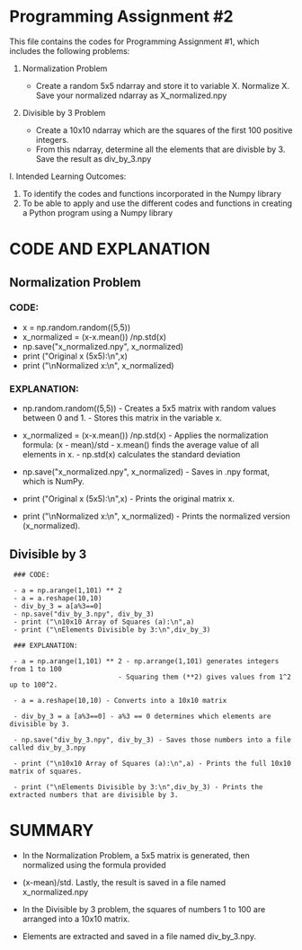 # Programming Assignment #2
This file contains the codes for Programming Assignment #1, which includes the following problems:
1. Normalization Problem
   - Create a random 5x5 ndarray and store it to variable X. Normalize X. Save your normalized ndarray as X_normalized.npy
   
2. Divisible by 3 Problem
   - Create a 10x10 ndarray which are the squares of the first 100 positive integers.
   - From this ndarray, determine all the elements that are divisble by 3. Save the result as div_by_3.npy

I. Intended Learning Outcomes:
1. To identify the codes and functions incorporated in the Numpy library
2. To be able to apply and use the different codes and functions in creating a Python program using a
Numpy library

# CODE AND EXPLANATION

## Normalization Problem
 
  ### CODE:
  
  - x = np.random.random((5,5)) 
  - x_normalized = (x-x.mean()) /np.std(x)
  - np.save("x_normalized.npy", x_normalized)
  - print ("Original x (5x5):\n",x)
  - print ("\nNormalized x:\n", x_normalized)

  ### EXPLANATION:
  
  - np.random.random((5,5)) - Creates a 5x5 matrix with random values between 0 and 1. 
                          - Stores this matrix in the variable x.

  - x_normalized = (x-x.mean()) /np.std(x) - Applies the normalization formula: (x - mean)/std
                                         - x.mean() finds the average value of all elements in x.
                                         - np.std(x) calculates the standard deviation 

  - np.save("x_normalized.npy", x_normalized) - Saves in .npy format, which is NumPy.

  - print ("Original x (5x5):\n",x) - Prints the original matrix x.
  
  - print ("\nNormalized x:\n", x_normalized) - Prints the normalized version (x_normalized).

## Divisible by 3
     
     ### CODE:
     
     - a = np.arange(1,101) ** 2
     - a = a.reshape(10,10)
     - div_by_3 = a[a%3==0]
     - np.save("div_by_3.npy", div_by_3)
     - print ("\n10x10 Array of Squares (a):\n",a)
     - print ("\nElements Divisible by 3:\n",div_by_3)

     ### EXPLANATION:
     
     - a = np.arange(1,101) ** 2 - np.arrange(1,101) generates integers from 1 to 100
                               - Squaring them (**2) gives values from 1^2 up to 100^2.

     - a = a.reshape(10,10) - Converts into a 10x10 matrix

     - div_by_3 = a [a%3==0] - a%3 == 0 determines which elements are divisible by 3.

     - np.save("div_by_3.npy", div_by_3) - Saves those numbers into a file called div_by_3.npy
    
     - print ("\n10x10 Array of Squares (a):\n",a) - Prints the full 10x10 matrix of squares.
     
     - print ("\nElements Divisible by 3:\n",div_by_3) - Prints the extracted numbers that are divisible by 3.
     
  # SUMMARY

  - In the Normalization Problem, a 5x5 matrix is generated, then normalized using the formula provided
  - (x-mean)/std. Lastly, the result is saved in a file named x_normalized.npy

  - In the Divisible by 3 problem, the squares of numbers 1 to 100 are arranged into a 10x10 matrix.
  - Elements are extracted and saved in a file named div_by_3.npy.

